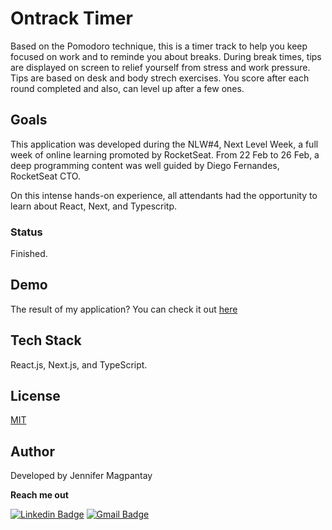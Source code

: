 # Ontrack Timer 

Based on the Pomodoro technique, this is a timer track to help you keep focused on work and to reminde you about breaks. During break times, tips are displayed on screen to relief yourself from stress and work pressure. Tips are based on desk and body strech exercises. You score after each round completed and also, can level up after a few ones.

## Goals

This application was developed during the NLW#4, Next Level Week, a full week of online learning promoted by RocketSeat. From 22 Feb to 26 Feb, a deep programming content was well guided by Diego Fernandes, RocketSeat CTO. 

On this intense hands-on experience, all attendants had the opportunity to learn about React, Next, and Typescritp.  

### Status

Finished.

## Demo

The result of my application? You can check it out [here](https://ontrack-timer.vercel.app/)

## Tech Stack

React.js, Next.js, and TypeScript.

## License

[MIT](https://choosealicense.com/licenses/mit/)
    
## Author

Developed by Jennifer Magpantay 

**Reach me out** 

[![Linkedin Badge](https://img.shields.io/badge/-Jennifer-blue?style=flat-square&logo=Linkedin&logoColor=white&link=https://www.linkedin.com/in/jennifermagpantay/)](https://www.linkedin.com/in/jennifermagpantay/) [![Gmail Badge](https://img.shields.io/badge/-jennifer.magpantay@gmail.com-c14438?style=flat-square&logo=Gmail&logoColor=white&link=mailto:jennifer.magpantay@gmail.com)](mailto:jennifer.magpantay@gmail.com)
